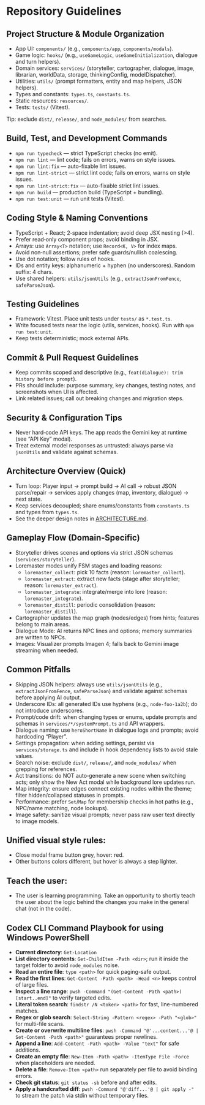 # Repository Guidelines

## Project Structure & Module Organization
- App UI: `components/` (e.g., `components/app`, `components/modals`).
- Game logic: `hooks/` (e.g., `useGameLogic`, `useGameInitialization`, dialogue and turn helpers).
- Domain services: `services/` (storyteller, cartographer, dialogue, image, librarian, worldData, storage, thinkingConfig, modelDispatcher).
- Utilities: `utils/` (prompt formatters, entity and map helpers, JSON helpers).
- Types and constants: `types.ts`, `constants.ts`.
- Static resources: `resources/`.
- Tests: `tests/` (Vitest).

Tip: exclude `dist/`, `release/`, and `node_modules/` from searches.

## Build, Test, and Development Commands
- `npm run typecheck` — strict TypeScript checks (no emit).
- `npm run lint` — lint code; fails on errors, warns on style issues.
- `npm run lint:fix` — auto-fixable lint issues.
- `npm run lint-strict` — strict lint code; fails on errors, warns on style issues.
- `npm run lint-strict:fix` — auto-fixable strict lint issues.
- `npm run build` — production build (TypeScript + bundling).
- `npm run test:unit` — run unit tests (Vitest).

## Coding Style & Naming Conventions
- TypeScript + React; 2‑space indentation; avoid deep JSX nesting (>4).
- Prefer read‑only component props; avoid binding in JSX.
- Arrays: use `Array<T>` notation; use `Record<K, V>` for index maps.
- Avoid non‑null assertions; prefer safe guards/nullish coalescing.
- Use dot notation; follow rules of hooks.
- IDs and entity keys: alphanumeric + hyphen (no underscores). Random suffix: 4 chars.
- Use shared helpers: `utils/jsonUtils` (e.g., `extractJsonFromFence`, `safeParseJson`).

## Testing Guidelines
- Framework: Vitest. Place unit tests under `tests/` as `*.test.ts`.
- Write focused tests near the logic (utils, services, hooks). Run with `npm run test:unit`.
- Keep tests deterministic; mock external APIs.

## Commit & Pull Request Guidelines
- Keep commits scoped and descriptive (e.g., `feat(dialogue): trim history before prompt`).
- PRs should include: purpose summary, key changes, testing notes, and screenshots when UI is affected.
- Link related issues; call out breaking changes and migration steps.

## Security & Configuration Tips
- Never hard‑code API keys. The app reads the Gemini key at runtime (see “API Key” modal).
- Treat external model responses as untrusted: always parse via `jsonUtils` and validate against schemas.

## Architecture Overview (Quick)
- Turn loop: Player input → prompt build → AI call → robust JSON parse/repair → services apply changes (map, inventory, dialogue) → next state.
- Keep services decoupled; share enums/constants from `constants.ts` and types from `types.ts`.
- See the deeper design notes in [ARCHITECTURE.md](ARCHITECTURE.md).

## Gameplay Flow (Domain‑Specific)
- Storyteller drives scenes and options via strict JSON schemas (`services/storyteller`).
 - Loremaster modes unify FSM stages and loading reasons:
   - `loremaster_collect`: pick 10 facts (reason: `loremaster_collect`).
   - `loremaster_extract`: extract new facts (stage after storyteller; reason: `loremaster_extract`).
   - `loremaster_integrate`: integrate/merge into lore (reason: `loremaster_integrate`).
   - `loremaster_distill`: periodic consolidation (reason: `loremaster_distill`).
- Cartographer updates the map graph (nodes/edges) from hints; features belong to main areas.
- Dialogue Mode: AI returns NPC lines and options; memory summaries are written to NPCs.
- Images: Visualizer prompts Imagen 4; falls back to Gemini image streaming when needed.

## Common Pitfalls
- Skipping JSON helpers: always use `utils/jsonUtils` (e.g., `extractJsonFromFence`, `safeParseJson`) and validate against schemas before applying AI output.
- Underscore IDs: all generated IDs use hyphens (e.g., `node-foo-1a2b`); do not introduce underscores.
- Prompt/code drift: when changing types or enums, update prompts and schemas in `services/*/systemPrompt.ts` and API wrappers.
- Dialogue naming: use `heroShortName` in dialogue logs and prompts; avoid hardcoding “Player”.
- Settings propagation: when adding settings, persist via `services/storage.ts` and include in hook dependency lists to avoid stale values.
- Search noise: exclude `dist/`, `release/`, and `node_modules/` when grepping for references.
- Act transitions: do NOT auto‑generate a new scene when switching acts; only show the New Act modal while background lore updates run.
- Map integrity: ensure edges connect existing nodes within the theme; filter hidden/collapsed statuses in prompts.
- Performance: prefer `Set`/`Map` for membership checks in hot paths (e.g., NPC/name matching, node lookups).
- Image safety: sanitize visual prompts; never pass raw user text directly to image models.

## Unified visual style rules:
- Close modal frame button grey, hover: red.
- Other buttons colors different, but hover is always a step lighter.

## Teach the user:
- The user is learning programming. Take an opportunity to shortly teach the user about the logic behind the changes you make in the general chat (not in the code).

## Codex CLI Command Playbook for using Windows PowerShell
- **Current directory**: `Get-Location`
- **List directory contents**: `Get-ChildItem -Path <dir>`; run it inside the target folder to avoid `node_modules` noise.
- **Read an entire file**: `type <path>` for quick paging-safe output.
- **Read the first lines**: `Get-Content -Path <path> -Head <n>` keeps control of large files.
- **Inspect a line range**: `pwsh -Command "(Get-Content -Path <path>)[start..end]"` to verify targeted edits.
- **Literal token search**: `findstr /N <token> <path>` for fast, line-numbered matches.
- **Regex or glob search**: `Select-String -Pattern <regex> -Path "<glob>"` for multi-file scans.
- **Create or overwrite multiline files**: `pwsh -Command "@'...content...'@ | Set-Content -Path <path>"` guarantees proper newlines.
- **Append a line**: `Add-Content -Path <path> -Value "text"` for safe additions.
- **Create an empty file**: `New-Item -Path <path> -ItemType File -Force` when placeholders are needed.
- **Delete a file**: `Remove-Item <path>` run separately per file to avoid binding errors.
- **Check git status**: `git status -sb` before and after edits.
- **Apply a handcrafted diff**: `pwsh -Command "@'diff...'@ | git apply -"` to stream the patch via stdin without temporary files.
